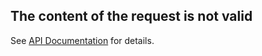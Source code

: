 ## __The content of the request is not valid__

See [API Documentation](../api-documentation.md) for details. 